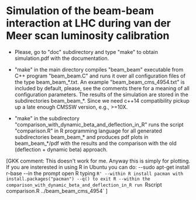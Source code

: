 # Simulation of the beam-beam interaction at LHC during van der Meer scan luminosity calibration

- Please, go to "doc" subdirectory and type "make" to obtain simulation.pdf with the documentation.

- "make" in the main directory compiles "beam_beam" executable from C++ program "beam_beam.C" and runs it over all configuration files of the type beam_beam_\*.txt. An example "beam_beam_cms_4954.txt" is included by default, please, see the comments there for a meaning of all configuration parameters. The results of the simulation are stored in the subdirectories beam_beam_\*. Since we need c++14 compatibility pickup up a late enough CMSSW version, e.g., >=10X.

- "make" in the subdirectory "comparison_with_dynamic_beta_and_deflection_in_R" runs the script "comparison.R" in R programming language for all generated subdirectories beam_beam_\* and produces pdf plots in beam_beam_\*/pdf with the results and the comparison with the old (deflection + dynamic beta) approach. 

[GKK comment: This doesn't work for me. Anyway this is simply for plotting. If you are insterested in using R in Ubuntu you can do:
--sudo apt-get install r-base
--in the prompt open R typing `R'
--within R install pacman with install.packages("pacman")
--q() to exit R
--within the comparison_with_dynamic_beta_and_deflection_in_R run `Rscript comparison.R  ../beam_beam_cms_4954`
]
